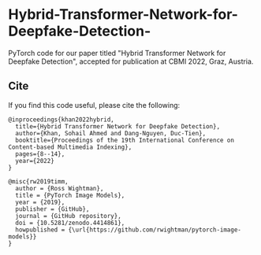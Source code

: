 # Hybrid-Transformer-Network-for-Deepfake-Detection-
PyTorch code for our paper titled "Hybrid Transformer Network for Deepfake Detection", accepted for publication at CBMI 2022, Graz, Austria.


## Cite

If you find this code useful, please cite the following:

```
@inproceedings{khan2022hybrid,
  title={Hybrid Transformer Network for Deepfake Detection},
  author={Khan, Sohail Ahmed and Dang-Nguyen, Duc-Tien},
  booktitle={Proceedings of the 19th International Conference on Content-based Multimedia Indexing},
  pages={8--14},
  year={2022}
}

@misc{rw2019timm,
  author = {Ross Wightman},
  title = {PyTorch Image Models},
  year = {2019},
  publisher = {GitHub},
  journal = {GitHub repository},
  doi = {10.5281/zenodo.4414861},
  howpublished = {\url{https://github.com/rwightman/pytorch-image-models}}
}
```
